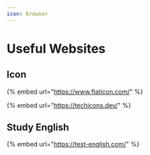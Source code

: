 ```yaml
---
icon: browser
---
```


# Useful Websites

## Icon

{% embed url="https://www.flaticon.com/" %}

{% embed url="https://techicons.dev/" %}

## Study English

{% embed url="https://test-english.com/" %}
